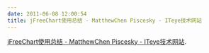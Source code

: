 ```yaml
---
date: 2011-06-08 12:00:54
title: jFreeChart使用总结 - MatthewChen Piscesky - ITeye技术网站
---
```



<a href="http://piscesky.iteye.com/blog/282103">jFreeChart使用总结 - MatthewChen Piscesky - ITeye技术网站</a>.
